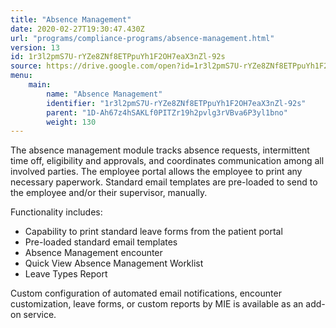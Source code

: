 ```yaml
---
title: "Absence Management"
date: 2020-02-27T19:30:47.430Z
url: "programs/compliance-programs/absence-management.html"
version: 13
id: 1r3l2pmS7U-rYZe8ZNf8ETPpuYh1F2OH7eaX3nZl-92s
source: https://drive.google.com/open?id=1r3l2pmS7U-rYZe8ZNf8ETPpuYh1F2OH7eaX3nZl-92s
menu:
    main:
        name: "Absence Management"
        identifier: "1r3l2pmS7U-rYZe8ZNf8ETPpuYh1F2OH7eaX3nZl-92s"
        parent: "1D-Ah67z4hSAKLf0PITZr19h2pvlg3rVBva6P3yl1bno"
        weight: 130
---
```

The absence management module tracks absence requests, intermittent time off, eligibility and approvals, and coordinates communication among all involved parties. The employee portal allows the employee to print any necessary paperwork. Standard email templates are pre-loaded to send to the employee and/or their supervisor, manually.

Functionality includes:

* Capability to print standard leave forms from the patient portal
* Pre-loaded standard email templates
* Absence Management encounter
* Quick View Absence Management Worklist
* Leave Types Report

Custom configuration of automated email notifications, encounter customization, leave forms, or custom reports by MIE is available as an add-on service.

